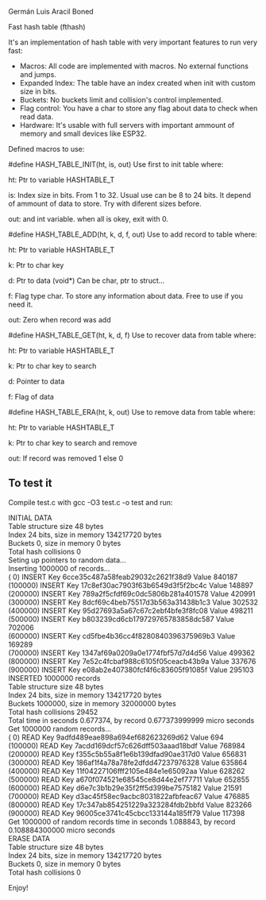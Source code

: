 Germán Luis Aracil Boned

Fast hash table (fthash)

It's an implementation of hash table with very important features to run very fast:

- Macros: All code are implemented with macros. No external functions and jumps.
- Expanded Index: The table have an index created when init with custom size in bits.
- Buckets: No buckets limit and collision's control implemented.
- Flag control: You have a char to store any flag about data to check when read data. 
- Hardware: It's usable with full servers with important ammount of memory and small devices like ESP32.

Defined macros to use:

#define HASH_TABLE_INIT(ht, is, out)
Use first to init table where:

ht: Ptr to variable HASHTABLE_T

is: Index size in bits. From 1 to 32. Usual use can be 8 to 24 bits. 
    It depend of ammount of data to store. Try with diferent sizes before.
    
out: and int variable. when all is okey, exit with 0.


#define HASH_TABLE_ADD(ht, k, d, f, out)
Use to add record to table where:

ht: Ptr to variable HASHTABLE_T

k: Ptr to char key

d: Ptr to data (void*) Can be char, ptr to struct...

f: Flag type char. To store any information about data. Free to use if you need it.

out: Zero when record was add


#define HASH_TABLE_GET(ht, k, d, f)
Use to recover data from table where:

ht: Ptr to variable HASHTABLE_T

k: Ptr to char key to search

d: Pointer to data

f: Flag of data


#define HASH_TABLE_ERA(ht, k, out)
Use to remove data from table where:

ht: Ptr to variable HASHTABLE_T

k: Ptr to char key to search and remove

out: If record was removed 1 else 0



To test it
----------

Compile test.c with gcc -O3 test.c -o test and run:

INITIAL DATA<br>
Table structure size 48 bytes<br>
Index 24 bits, size in memory 134217720 bytes<br>
Buckets 0, size in memory 0 bytes<br>
Total hash collisions 0<br>
Seting up pointers to random data...<br>
Inserting 1000000 of records...<br>
(     0) INSERT Key 6cce35c487a58feab29032c2621f38d9 Value 840187<br>
(100000) INSERT Key 17c8ef30ac7903f63b6549d3f5f2bc4c Value 148897<br>
(200000) INSERT Key 789a2f5cfdf69c0dc5806b281a401578 Value 420991<br>
(300000) INSERT Key 8dcf69c4beb75517d3b563a31438b1c3 Value 302532<br>
(400000) INSERT Key 95d27693a5a67c67c2ebf4bfe3f8fc08 Value 498211<br>
(500000) INSERT Key b803239cd6cb179729765783858dc587 Value 702006<br>
(600000) INSERT Key cd5fbe4b36cc4f8280840396375969b3 Value 169289<br>
(700000) INSERT Key 1347af69a0209a0e1774fbf57d7d4d56 Value 499362<br>
(800000) INSERT Key 7e52c4fcbaf988c6105f05ceacb43b9a Value 337676<br>
(900000) INSERT Key e08ab2e407380fcf4f6c83605f91085f Value 295103<br>
INSERTED 1000000 records<br>
Table structure size 48 bytes<br>
Index 24 bits, size in memory 134217720 bytes<br>
Buckets 1000000, size in memory 32000000 bytes<br>
Total hash collisions 29452<br>
Total time in seconds 0.677374, by record 0.677373999999 micro seconds<br>
Get 1000000 random records...<br>
(     0) READ Key 9adfd489eae898a694ef682623269d62 Value 694<br>
(100000) READ Key 7acdd169dcf57c626dff503aaad18bdf Value 768984<br>
(200000) READ Key f355c5b55a8f1e6b139dfad90ae317d0 Value 656831<br>
(300000) READ Key 186af1f4a78a78fe2dfdd47237976328 Value 635864<br>
(400000) READ Key 11f04227106fff2105e484e1e65092aa Value 628262<br>
(500000) READ Key a670f074521e68545ce8d44e2ef77711 Value 652855<br>
(600000) READ Key d6e7c3b1b29e35f2ff5d399be7575182 Value 21591<br>
(700000) READ Key d3ac45f58ec9acbc8031822afbfeac67 Value 476885<br>
(800000) READ Key 17c347ab854251229a323284fdb2bbfd Value 823266<br>
(900000) READ Key 96005ce3741c45cbcc133144a185ff79 Value 117398<br>
Get 1000000 of random records time in seconds 1.088843, by record 0.108884300000 micro seconds<br>
ERASE DATA<br>
Table structure size 48 bytes<br>
Index 24 bits, size in memory 134217720 bytes<br>
Buckets 0, size in memory 0 bytes<br>
Total hash collisions 0<br>

Enjoy!

